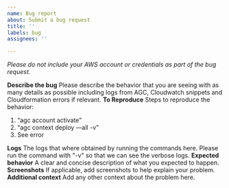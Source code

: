 ```yaml
---
name: Bug report
about: Submit a bug request
title: ''
labels: bug
assignees: ''

---
```


*Please do not include your AWS account or credentials as part of the bug request.*

**Describe the bug**
 Please describe the behavior that you are seeing with as many details as possible including logs from AGC, Cloudwatch snippets and Cloudformation errors if relevant. 
**To Reproduce**
 Steps to reproduce the behavior:

1. “agc account activate”
2. “agc context deploy —all -v”
3. See error

**Logs**
The logs that where obtained by running the commands here. Please run the command with "-v" so that we can see the verbose logs.
**Expected behavior**
 A clear and concise description of what you expected to happen.
**Screenshots**
 If applicable, add screenshots to help explain your problem.
**Additional context**
 Add any other context about the problem here.
